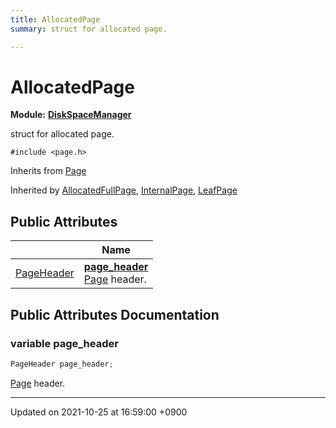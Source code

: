 ```yaml
---
title: AllocatedPage
summary: struct for allocated page. 

---
```


# AllocatedPage

**Module:** **[DiskSpaceManager](/Modules/group__DiskSpaceManager)**



struct for allocated page. 


`#include <page.h>`

Inherits from [Page](/Classes/structPage)

Inherited by [AllocatedFullPage](/Classes/structAllocatedFullPage), [InternalPage](/Classes/structInternalPage), [LeafPage](/Classes/structLeafPage)

## Public Attributes

|                | Name           |
| -------------- | -------------- |
| <a href="/Classes/structPageHeader">PageHeader</a> | **[page_header](/Classes/structAllocatedPage#variable-page-header)** <br><a href="/Classes/structPage">Page</a> header.  |

## Public Attributes Documentation

### variable page_header

```cpp
PageHeader page_header;
```

<a href="/Classes/structPage">Page</a> header. 

-------------------------------

Updated on 2021-10-25 at 16:59:00 +0900